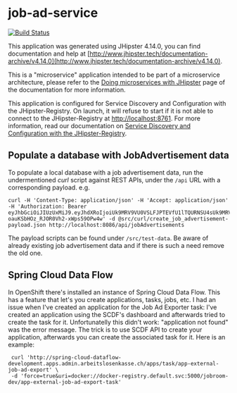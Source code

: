 # job-ad-service

[![Build Status](https://travis-ci.org/alv-ch/job-ad-service.svg?branch=master)](https://travis-ci.org/alv-ch/job-ad-service)

This application was generated using JHipster 4.14.0, you can find documentation and help at [http://www.jhipster.tech/documentation-archive/v4.14.0](http://www.jhipster.tech/documentation-archive/v4.14.0).

This is a "microservice" application intended to be part of a microservice architecture, please refer to the [Doing microservices with JHipster][] page of the documentation for more information.

This application is configured for Service Discovery and Configuration with the JHipster-Registry. On launch, it will refuse to start if it is not able to connect to the JHipster-Registry at [http://localhost:8761](http://localhost:8761). For more information, read our documentation on [Service Discovery and Configuration with the JHipster-Registry][].

## Populate a database with JobAdvertisement data

To populate a local database with a job advertisement data, run the undermentioned *curl* script against REST APIs, under the ```/api``` URL with a corresponding payload.
e.g.
```
curl -H 'Content-Type: application/json' -H 'Accept: application/json' -H 'Authorization: Bearer eyJhbGciOiJIUzUxMiJ9.eyJhdXRoIjoiUk9MRV9VU0VSLFJPTEVfU1lTQURNSU4sUk9MRV9BRE1JTiIsInVzZXJJZCI6IjQ5NDZkMjljLWE1NDMtMTFlOC1iZjdhLTAwMTU1ZGU1MDEwOSIsImZpcnN0TmFtZSI6IkFkbWluaXN0cmF0b3IiLCJsYXN0TmFtZSI6IkFkbWluaXN0cmF0b3IiLCJlbWFpbCI6ImFkbWluQGxvY2FsaG9zdCIsImxhbmdLZXkiOiJkZSIsImV4dGVybmFsSWQiOiJhZG1pbiIsInN1YiI6ImFkbWluIiwiZXhwIjozMjYyODU3OTY1fQ.CCd97AlSNNIzYIAvWqbrRVxQfQX4IkFYp6sjPdisKiabaePwdhd50KE-oauKSbHOz_RJOR0Vh2-xWps59OPw4w' -d @src/curl/create_job_advertisement-payload.json http://localhost:8086/api/jobAdvertisements
```
The payload scripts can be found under ```/src/test-data```. Be aware of already existing job advertisement data and if there is such a need remove the old one.



[JHipster Homepage and latest documentation]: http://www.jhipster.tech
[JHipster 4.14.0 archive]: http://www.jhipster.tech/documentation-archive/v4.14.0
[Doing microservices with JHipster]: http://www.jhipster.tech/documentation-archive/v4.14.0/microservices-architecture/
[Using JHipster in development]: http://www.jhipster.tech/documentation-archive/v4.14.0/development/
[Service Discovery and Configuration with the JHipster-Registry]: http://www.jhipster.tech/documentation-archive/v4.14.0/microservices-architecture/#jhipster-registry
[Using Docker and Docker-Compose]: http://www.jhipster.tech/documentation-archive/v4.14.0/docker-compose
[Using JHipster in production]: http://www.jhipster.tech/documentation-archive/v4.14.0/production/
[Running tests page]: http://www.jhipster.tech/documentation-archive/v4.14.0/running-tests/
[Setting up Continuous Integration]: http://www.jhipster.tech/documentation-archive/v4.14.0/setting-up-ci/


[Gatling]: http://gatling.io/

## Spring Cloud Data Flow
In OpenShift there's installed an instance of Spring Cloud Data Flow. This has a feature that let's you create applications, tasks, jobs, etc. I had an issue when I've created an application for the Job Ad Exporter task: I've created an application using the SCDF's dashboard and afterwards tried to create the task for it. Unfortunatelly this didn't work: "application not found" was the error message.
The trick is to use SCDF API to create your application, afterwards you can create the associated task for it.
Here is an example:
```
 curl 'http://spring-cloud-dataflow-development.apps.admin.arbeitslosenkasse.ch/apps/task/app-external-job-ad-export' \
 -d 'force=true&uri=docker://docker-registry.default.svc:5000/jobroom-dev/app-external-job-ad-export-task'
 ```

